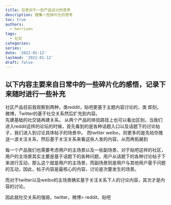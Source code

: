 ```yaml
---
title: 日常对于一些产品设计的思考
description: 搜集一些碎片化的思考
toc: true
authors:
  - herrisen
tags:
  - 社交
categories:
series:
date: '2022-01-12'
lastmod: '2021-01-12'
draft: false
---
```


## 以下内容主要来自日常中的一些碎片化的感悟，记录下来随时进行一些补充
社区产品目前我观察到两种，类reddit，贴吧更基于主题内容讨论的，类 即刻，微博，Twitter的基于社交关系然后扩充到内容。  
先建基础的社交链再建关系。
从两个产品的体验路径上也可以看出区别，当我们进入reddit这样的论坛的时候，首先看到的是各种话题入口以及话题下的讨论帖子，我们进入到讨论具体帖子的场景中。
而twitter weibo，则更多的是先给你推送一波关注关系，然后基于关注关系来看这些人发的内容，从而再拓展到

每一个产品我们也需要考虑用户的主场景以及一些副场景，对于贴吧这样的社区，用户的主场景其实主要是基于话题下的各种问题，用户从话题下的各种讨论帖子下来进行互动，那么这个就是用户的主场景，而副场景则是用户与其他用户基于问题的互动，因此，帖子内容是最核心的内容，讨论是次要发生的场景。

而对于twitter以及weibo的主场景确实基于关注关系下人的讨论内容，其次才是内容的讨论。

因此就社交关系的强弱，twitter，微博> reddit、贴吧



![](data:image/gif;base64,R0lGODlhAQABAIAAAP///wAAACH5BAEAAAAALAAAAAABAAEAAAICRAEAOw==)
